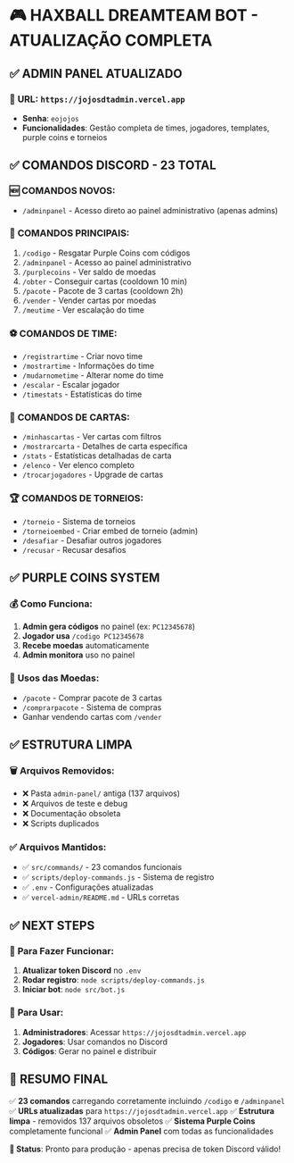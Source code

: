 # 🎮 HAXBALL DREAMTEAM BOT - ATUALIZAÇÃO COMPLETA

## ✅ **ADMIN PANEL ATUALIZADO**

### 🔗 **URL**: `https://jojosdtadmin.vercel.app`
- **Senha**: `eojojos`
- **Funcionalidades**: Gestão completa de times, jogadores, templates, purple coins e torneios

## ✅ **COMANDOS DISCORD - 23 TOTAL**

### 🆕 **COMANDOS NOVOS:**
- `/adminpanel` - Acesso direto ao painel administrativo (apenas admins)

### 💜 **COMANDOS PRINCIPAIS:**
1. `/codigo` - Resgatar Purple Coins com códigos
2. `/adminpanel` - Acesso ao painel administrativo 
3. `/purplecoins` - Ver saldo de moedas
4. `/obter` - Conseguir cartas (cooldown 10 min)
5. `/pacote` - Pacote de 3 cartas (cooldown 2h)
6. `/vender` - Vender cartas por moedas
7. `/meutime` - Ver escalação do time

### ⚽ **COMANDOS DE TIME:**
- `/registrartime` - Criar novo time
- `/mostrartime` - Informações do time
- `/mudarnometime` - Alterar nome do time
- `/escalar` - Escalar jogador
- `/timestats` - Estatísticas do time

### 🎴 **COMANDOS DE CARTAS:**
- `/minhascartas` - Ver cartas com filtros
- `/mostrarcarta` - Detalhes de carta específica
- `/stats` - Estatísticas detalhadas de carta
- `/elenco` - Ver elenco completo
- `/trocarjogadores` - Upgrade de cartas

### 🏆 **COMANDOS DE TORNEIOS:**
- `/torneio` - Sistema de torneios
- `/torneioembed` - Criar embed de torneio (admin)
- `/desafiar` - Desafiar outros jogadores
- `/recusar` - Recusar desafios

## ✅ **PURPLE COINS SYSTEM**

### 💰 **Como Funciona:**
1. **Admin gera códigos** no painel (ex: `PC12345678`)
2. **Jogador usa** `/codigo PC12345678`
3. **Recebe moedas** automaticamente
4. **Admin monitora** uso no painel

### 🎯 **Usos das Moedas:**
- `/pacote` - Comprar pacote de 3 cartas
- `/comprarpacote` - Sistema de compras
- Ganhar vendendo cartas com `/vender`

## ✅ **ESTRUTURA LIMPA**

### 🗑️ **Arquivos Removidos:**
- ❌ Pasta `admin-panel/` antiga (137 arquivos)
- ❌ Arquivos de teste e debug
- ❌ Documentação obsoleta
- ❌ Scripts duplicados

### ✅ **Arquivos Mantidos:**
- ✅ `src/commands/` - 23 comandos funcionais
- ✅ `scripts/deploy-commands.js` - Sistema de registro
- ✅ `.env` - Configurações atualizadas
- ✅ `vercel-admin/README.md` - URLs corretas

## ✅ **NEXT STEPS**

### 🔧 **Para Fazer Funcionar:**
1. **Atualizar token Discord** no `.env`
2. **Rodar registro**: `node scripts/deploy-commands.js`
3. **Iniciar bot**: `node src/bot.js`

### 📱 **Para Usar:**
1. **Administradores**: Acessar `https://jojosdtadmin.vercel.app`
2. **Jogadores**: Usar comandos no Discord
3. **Códigos**: Gerar no painel e distribuir

## 🎯 **RESUMO FINAL**

✅ **23 comandos** carregando corretamente incluindo `/codigo` e `/adminpanel`
✅ **URLs atualizadas** para `https://jojosdtadmin.vercel.app`
✅ **Estrutura limpa** - removidos 137 arquivos obsoletos
✅ **Sistema Purple Coins** completamente funcional
✅ **Admin Panel** com todas as funcionalidades

**🚀 Status**: Pronto para produção - apenas precisa de token Discord válido!
